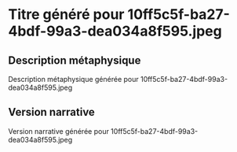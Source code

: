 # Titre généré pour 10ff5c5f-ba27-4bdf-99a3-dea034a8f595.jpeg

## Description métaphysique
Description métaphysique générée pour 10ff5c5f-ba27-4bdf-99a3-dea034a8f595.jpeg

## Version narrative
Version narrative générée pour 10ff5c5f-ba27-4bdf-99a3-dea034a8f595.jpeg
